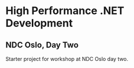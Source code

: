 # High Performance .NET Development

## NDC Oslo, Day Two

Starter project for workshop at NDC Oslo day two.
